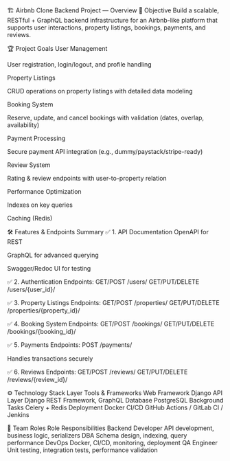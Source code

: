 🏗️ Airbnb Clone Backend Project — Overview
🚀 Objective
Build a scalable, RESTful + GraphQL backend infrastructure for an Airbnb-like platform that supports user interactions, property listings, bookings, payments, and reviews.

🏆 Project Goals
User Management

User registration, login/logout, and profile handling

Property Listings

CRUD operations on property listings with detailed data modeling

Booking System

Reserve, update, and cancel bookings with validation (dates, overlap, availability)

Payment Processing

Secure payment API integration (e.g., dummy/paystack/stripe-ready)

Review System

Rating & review endpoints with user-to-property relation

Performance Optimization

Indexes on key queries

Caching (Redis)

🛠️ Features & Endpoints Summary
✅ 1. API Documentation
OpenAPI for REST

GraphQL for advanced querying

Swagger/Redoc UI for testing

✅ 2. Authentication
Endpoints:
GET/POST /users/
GET/PUT/DELETE /users/{user_id}/

✅ 3. Property Listings
Endpoints:
GET/POST /properties/
GET/PUT/DELETE /properties/{property_id}/

✅ 4. Booking System
Endpoints:
GET/POST /bookings/
GET/PUT/DELETE /bookings/{booking_id}/

✅ 5. Payments
Endpoints:
POST /payments/

Handles transactions securely

✅ 6. Reviews
Endpoints:
GET/POST /reviews/
GET/PUT/DELETE /reviews/{review_id}/

⚙️ Technology Stack
Layer	Tools & Frameworks
Web Framework	Django
API Layer	Django REST Framework, GraphQL
Database	PostgreSQL
Background Tasks	Celery + Redis
Deployment	Docker
CI/CD	GitHub Actions / GitLab CI / Jenkins

👥 Team Roles
Role	Responsibilities
Backend Developer	API development, business logic, serializers
DBA	Schema design, indexing, query performance
DevOps	Docker, CI/CD, monitoring, deployment
QA Engineer	Unit testing, integration tests, performance validation

